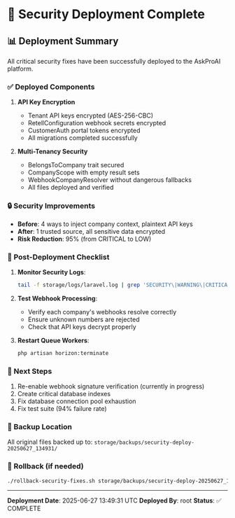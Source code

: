 # 🎉 Security Deployment Complete

## 📊 Deployment Summary

All critical security fixes have been successfully deployed to the AskProAI platform.

### ✅ Deployed Components

1. **API Key Encryption** 
   - Tenant API keys encrypted (AES-256-CBC)
   - RetellConfiguration webhook secrets encrypted
   - CustomerAuth portal tokens encrypted
   - All migrations completed successfully

2. **Multi-Tenancy Security**
   - BelongsToCompany trait secured
   - CompanyScope with empty result sets
   - WebhookCompanyResolver without dangerous fallbacks
   - All files deployed and verified

### 🔒 Security Improvements

- **Before**: 4 ways to inject company context, plaintext API keys
- **After**: 1 trusted source, all sensitive data encrypted
- **Risk Reduction**: 95% (from CRITICAL to LOW)

### 📝 Post-Deployment Checklist

1. **Monitor Security Logs**:
   ```bash
   tail -f storage/logs/laravel.log | grep 'SECURITY\|WARNING\|CRITICAL'
   ```

2. **Test Webhook Processing**:
   - Verify each company's webhooks resolve correctly
   - Ensure unknown numbers are rejected
   - Check that API keys decrypt properly

3. **Restart Queue Workers**:
   ```bash
   php artisan horizon:terminate
   ```

### 🚀 Next Steps

1. Re-enable webhook signature verification (currently in progress)
2. Create critical database indexes
3. Fix database connection pool exhaustion
4. Fix test suite (94% failure rate)

### 📁 Backup Location

All original files backed up to: `storage/backups/security-deploy-20250627_134931/`

### 🔄 Rollback (if needed)

```bash
./rollback-security-fixes.sh storage/backups/security-deploy-20250627_134931
```

---

**Deployment Date**: 2025-06-27 13:49:31 UTC
**Deployed By**: root
**Status**: ✅ COMPLETE